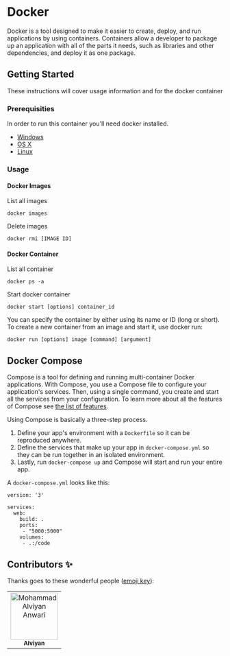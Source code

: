 # Docker

Docker is a tool designed to make it easier to create, deploy, and run applications by using containers. Containers allow a developer to package up an application with all of the parts it needs, such as libraries and other dependencies, and deploy it as one package.

## Getting Started

These instructions will cover usage information and for the docker container 

### Prerequisities

In order to run this container you'll need docker installed.

* [Windows](https://docs.docker.com/windows/started)
* [OS X](https://docs.docker.com/mac/started/)
* [Linux](https://docs.docker.com/linux/started/)

### Usage

#### Docker Images

List all images

```shell
docker images
```

Delete images

```shell
docker rmi [IMAGE ID]
```

#### Docker Container

List all container

```shell
docker ps -a
```

Start docker container

```shell
docker start [options] container_id
```

You can specify the container by either using its name or ID (long or short).
To create a new container from an image and start it, use docker run:

```shell
docker run [options] image [command] [argument]

```

## Docker Compose

Compose is a tool for defining and running multi-container Docker applications.
With Compose, you use a Compose file to configure your application's services.
Then, using a single command, you create and start all the services
from your configuration. To learn more about all the features of Compose
see [the list of features](https://github.com/docker/docker.github.io/blob/master/compose/index.md#features).

Using Compose is basically a three-step process.

1. Define your app's environment with a `Dockerfile` so it can be
reproduced anywhere.
2. Define the services that make up your app in `docker-compose.yml` so
they can be run together in an isolated environment.
3. Lastly, run `docker-compose up` and Compose will start and run your entire app.

A `docker-compose.yml` looks like this:

    version: '3'

    services:
      web:
        build: .
        ports:
         - "5000:5000"
        volumes:
         - .:/code


## Contributors ✨

Thanks goes to these wonderful people ([emoji key](https://allcontributors.org/docs/en/emoji-key)):

<!-- ALL-CONTRIBUTORS-LIST:START - Do not remove or modify this section -->
<table border="0">
  <tr>
    <td align="center">
      <a href="https://github.com/mohammadalviyan">
        <img width="110" src="https://avatars1.githubusercontent.com/mohammadalviyan" alt="Mohammad Alviyan Anwari"><br/>
          <sub><b>Alviyan</b></sub>
      </a>
    </td>
  </tr>
</table>
<!-- ALL-CONTRIBUTORS-LIST:END -->